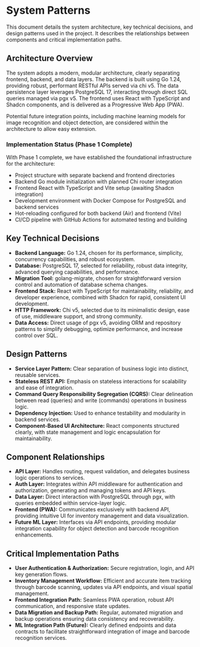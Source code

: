 # System Patterns

This document details the system architecture, key technical decisions, and design patterns used in the project. It describes the relationships between components and critical implementation paths.

## Architecture Overview

The system adopts a modern, modular architecture, clearly separating frontend, backend, and data layers. The backend is built using Go 1.24, providing robust, performant RESTful APIs served via chi v5. The data persistence layer leverages PostgreSQL 17, interacting through direct SQL queries managed via pgx v5. The frontend uses React with TypeScript and Shadcn components, and is delivered as a Progressive Web App (PWA).

Potential future integration points, including machine learning models for image recognition and object detection, are considered within the architecture to allow easy extension.

### Implementation Status (Phase 1 Complete)

With Phase 1 complete, we have established the foundational infrastructure for the architecture:

- Project structure with separate backend and frontend directories
- Backend Go module initialization with planned Chi router integration
- Frontend React with TypeScript and Vite setup (awaiting Shadcn integration)
- Development environment with Docker Compose for PostgreSQL and backend services
- Hot-reloading configured for both backend (Air) and frontend (Vite)
- CI/CD pipeline with GitHub Actions for automated testing and building

## Key Technical Decisions

- **Backend Language:** Go 1.24, chosen for its performance, simplicity, concurrency capabilities, and robust ecosystem.
- **Database:** PostgreSQL 17, selected for reliability, robust data integrity, advanced querying capabilities, and performance.
- **Migration Tool:** golang-migrate, chosen for straightforward version control and automation of database schema changes.
- **Frontend Stack:** React with TypeScript for maintainability, reliability, and developer experience, combined with Shadcn for rapid, consistent UI development.
- **HTTP Framework:** Chi v5, selected due to its minimalistic design, ease of use, middleware support, and strong community.
- **Data Access:** Direct usage of pgx v5, avoiding ORM and repository patterns to simplify debugging, optimize performance, and increase control over SQL.

## Design Patterns

- **Service Layer Pattern:** Clear separation of business logic into distinct, reusable services.
- **Stateless REST API:** Emphasis on stateless interactions for scalability and ease of integration.
- **Command Query Responsibility Segregation (CQRS):** Clear delineation between read (queries) and write (commands) operations in business logic.
- **Dependency Injection:** Used to enhance testability and modularity in backend services.
- **Component-Based UI Architecture:** React components structured clearly, with state management and logic encapsulation for maintainability.

## Component Relationships

- **API Layer:** Handles routing, request validation, and delegates business logic operations to services.
- **Auth Layer:** Integrates within API middleware for authentication and authorization, generating and managing tokens and API keys.
- **Data Layer:** Direct interaction with PostgreSQL through pgx, with queries embedded within service-layer logic.
- **Frontend (PWA):** Communicates exclusively with backend API, providing intuitive UI for inventory management and data visualization.
- **Future ML Layer:** Interfaces via API endpoints, providing modular integration capability for object detection and barcode recognition enhancements.

## Critical Implementation Paths

- **User Authentication & Authorization:** Secure registration, login, and API key generation flows.
- **Inventory Management Workflow:** Efficient and accurate item tracking through barcode scanning, updates via API endpoints, and visual spatial management.
- **Frontend Integration Path:** Seamless PWA operation, robust API communication, and responsive state updates.
- **Data Migration and Backup Path:** Regular, automated migration and backup operations ensuring data consistency and recoverability.
- **ML Integration Path (Future):** Clearly defined endpoints and data contracts to facilitate straightforward integration of image and barcode recognition services.
